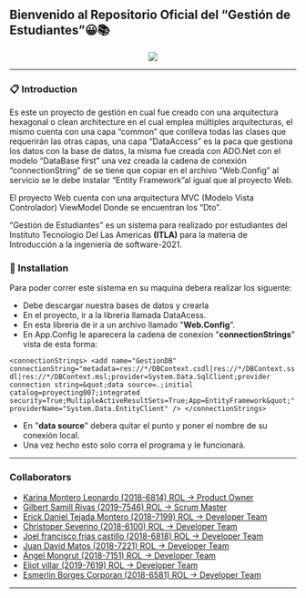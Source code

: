 
## Bienvenido al Repositorio Oficial del “Gestión de Estudiantes”😀📚

<center><img src="https://www.becasinternacionales.net/webapp/img/upload/49986d_consejos-para-mejorar-el-aprendizaje-de-los-estudiantes.jpg" /></center>

------------

### 📋 Introduction
Es este un proyecto de gestión en cual fue creado con una arquitectura hexagonal o clean architecture en el cual emplea múltiples arquitecturas, el mismo cuenta con una capa “common” que conlleva todas las clases que requerirán las otras capas, una capa “DataAccess” es la paca que gestiona los datos con la base de datos, la misma fue creada con ADO.Net con el modelo “DataBase first” una vez creada la cadena de conexión “connectionString” de se tiene que copiar en el archivo “Web.Config” al servicio se le debe instalar “Entity Framework”al igual que al proyecto Web.

El proyecto Web cuenta con una arquitectura MVC (Modelo Vista Controlador) ViewModel Donde se encuentran los “Dto”.

“Gestión de Estudiantes” es un sistema para realizado por estudiantes del Instituto Tecnologio Del Las Americas **(ITLA)** para la materia de Introducción a la ingeniería de software-2021.

### 🔧 Installation
Para poder correr este sistema en su maquina debera realizar los siguente:
- Debe descargar nuestra bases de datos y crearla
- En el proyecto, ir a la libreria llamada DataAcess.
- En esta libreria de ir a un archivo llamado "**Web.Config**".
- En App.Config le aparecera la cadena de conexion "**connectionStrings**" vista de esta forma:

`<connectionStrings>
    <add name="GestionDB" connectionString="metadata=res://*/DBContext.csdl|res://*/DBContext.ssdl|res://*/DBContext.msl;provider=System.Data.SqlClient;provider connection string=&quot;data source=.;initial catalog=proyecting007;integrated security=True;MultipleActiveResultSets=True;App=EntityFramework&quot;" providerName="System.Data.EntityClient" />
  </connectionStrings>`
- En "**data source**" debera quitar el punto y poner el nombre de su conexión local.
- Una vez hecho esto solo corra el programa y le funcionará.

------------

### Collaborators
- [Karina Montero Leonardo (2018-6814) ROL -> Product Owner](https://github.com/karina0724 "Karina Montero")
- [Gilbert Samill Rivas (2019-7546) ROL -> Scrum Master](https://github.com/samill1798rd)
- [Erick Daniel Tejada Montero (2018-7199) ROL -> Developer Team](https://github.com/Daniel884936 "Daniel")
- [Christoper Severino (2018-6100) ROL -> Developer Team](https://github.com/severino1 "Christoper Severino")
- [Joel francisco frias castillo (2018-6818) ROL -> Developer Team](https://github.com/Joel1844 "Joel")
- [Juan David Matos (2018-7221) ROL -> Developer Team]( https://github.com/Juand0014 "Juan")
- [Ángel Mongrut (2018-7151) ROL -> Developer Team](https://github.com/k0o "Angel")
- [Eliot villar (2019-7619) ROL -> Developer Team](https://github.com/eliotvillarc "Eliot villar")
- [Esmerlin Borges Corporan (2018-6581) ROL -> Developer Team]( https://github.com/ViicKeTt "Esmerlin Borges Corporan")

------------


